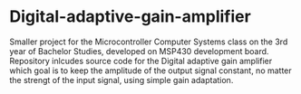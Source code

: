 # Digital-adaptive-gain-amplifier
Smaller project for the Microcontroller Computer Systems class on the 3rd year of Bachelor Studies, developed on MSP430 development board. Repository inlcudes source code for the Digital adaptive gain amplifier which goal is to keep the amplitude of the output signal constant, no matter the strengt of the input signal, using simple gain adaptation.
